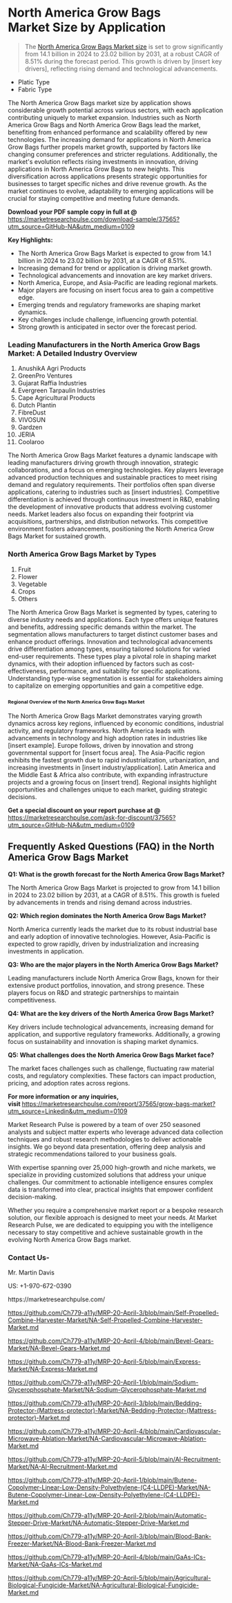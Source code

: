 <h1>North America Grow Bags Market&nbsp;Size by Application</h1><blockquote><p>The <a href="https://marketresearchpulse.com/download-sample/37565?utm_source=GitHub-NA&amp;utm_medium=0109">North America Grow Bags Market size</a> is set to grow significantly from 14.1 billion in 2024 to 23.02 billion by 2031, at a robust CAGR of 8.51% during the forecast period. This growth is driven by [insert key drivers], reflecting rising demand and technological advancements.</p></blockquote><ul><li>Platic Type<li> Fabric Type</li></ul><p>The North America Grow Bags market size by application shows considerable growth potential across various sectors, with each application contributing uniquely to market expansion. Industries such as North America Grow Bags and North America Grow Bags lead the market, benefiting from enhanced performance and scalability offered by new technologies. The increasing demand for applications in North America Grow Bags further propels market growth, supported by factors like changing consumer preferences and stricter regulations. Additionally, the market's evolution reflects rising investments in innovation, driving applications in North America Grow Bags to new heights. This diversification across applications presents strategic opportunities for businesses to target specific niches and drive revenue growth. As the market continues to evolve, adaptability to emerging applications will be crucial for staying competitive and meeting future demands.</p><p><strong>Download your PDF sample copy in full at @ </strong><a href="https://marketresearchpulse.com/download-sample/37565?utm_source=GitHub-NA&amp;utm_medium=0109">https://marketresearchpulse.com/download-sample/37565?utm_source=GitHub-NA&amp;utm_medium=0109</a></p><p><strong>Key Highlights: </strong></p><ul><li>The North America Grow Bags Market is expected to grow from 14.1 billion in 2024 to 23.02 billion by 2031, at a CAGR of 8.51%.</li><li>Increasing demand for trend or application is driving market growth.</li><li>Technological advancements and innovation are key market drivers.</li><li>North America, Europe, and Asia-Pacific are leading regional markets.</li><li>Major players are focusing on insert focus area to gain a competitive edge.</li><li>Emerging trends and regulatory frameworks are shaping market dynamics.</li><li>Key challenges include challenge, influencing growth potential.</li><li>Strong growth is anticipated in sector over the forecast period.</li></ul><h3>Leading Manufacturers in the North America Grow Bags Market: A Detailed Industry Overview</h3><ol><li>AnushikA Agri Products</li><li>GreenPro Ventures</li><li>Gujarat Raffia Industries</li><li>Evergreen Tarpaulin Industries</li><li>Cape Agricultural Products</li><li>Dutch Plantin</li><li>FibreDust</li><li>VIVOSUN</li><li>Gardzen</li><li>JERIA</li><li>Coolaroo</li></ol><div class="flex max-w-full flex-col flex-grow"><div class="min-h-8 text-message flex w-full flex-col items-end gap-2 whitespace-normal break-words [.text-message+&amp;]:mt-5" dir="auto" data-message-author-role="assistant" data-message-id="fd8432e4-4910-450d-b182-61b7bfb0a01f" data-message-model-slug="gpt-4o"><div class="flex w-full flex-col gap-1 empty:hidden first:pt-[3px]"><div class="markdown prose w-full break-words dark:prose-invert light"><p>The North America Grow Bags Market features a dynamic landscape with leading manufacturers driving growth through innovation, strategic collaborations, and a focus on emerging technologies. Key players leverage advanced production techniques and sustainable practices to meet rising demand and regulatory requirements. Their portfolios often span diverse applications, catering to industries such as [insert industries]. Competitive differentiation is achieved through continuous investment in R&amp;D, enabling the development of innovative products that address evolving customer needs. Market leaders also focus on expanding their footprint via acquisitions, partnerships, and distribution networks. This competitive environment fosters advancements, positioning the North America Grow Bags Market for sustained growth.</p></div></div></div></div><h3>North America Grow Bags Market by Types</h3><ol><li>Fruit<li> Flower<li> Vegetable<li> Crops<li> Others</li></ol><div class="flex max-w-full flex-col flex-grow"><div class="min-h-8 text-message flex w-full flex-col items-end gap-2 whitespace-normal break-words [.text-message+&amp;]:mt-5" dir="auto" data-message-author-role="assistant" data-message-id="084470be-0bb7-4664-bddf-5156b4f41249" data-message-model-slug="gpt-4o-mini"><div class="flex w-full flex-col gap-1 empty:hidden first:pt-[3px]"><div class="markdown prose w-full break-words dark:prose-invert light"><p>The North America Grow Bags Market is segmented by types, catering to diverse industry needs and applications. Each type offers unique features and benefits, addressing specific demands within the market. The segmentation allows manufacturers to target distinct customer bases and enhance product offerings. Innovation and technological advancements drive differentiation among types, ensuring tailored solutions for varied end-user requirements. These types play a pivotal role in shaping market dynamics, with their adoption influenced by factors such as cost-effectiveness, performance, and suitability for specific applications. Understanding type-wise segmentation is essential for stakeholders aiming to capitalize on emerging opportunities and gain a competitive edge.</p></div></div></div></div><h3><span style="font-size: 11px;">Regional Overview of the North America Grow Bags Market</span></h3><div class="flex max-w-full flex-col flex-grow"><div class="min-h-8 text-message flex w-full flex-col items-end gap-2 whitespace-normal break-words [.text-message+&amp;]:mt-5" dir="auto" data-message-author-role="assistant" data-message-id="e9038762-ce64-4e30-91c9-9bd413514231" data-message-model-slug="gpt-4o-mini"><div class="flex w-full flex-col gap-1 empty:hidden first:pt-[3px]"><div class="markdown prose w-full break-words dark:prose-invert light"><p>The North America Grow Bags Market demonstrates varying growth dynamics across key regions, influenced by economic conditions, industrial activity, and regulatory frameworks. North America leads with advancements in technology and high adoption rates in industries like [insert example]. Europe follows, driven by innovation and strong governmental support for [insert focus area]. The Asia-Pacific region exhibits the fastest growth due to rapid industrialization, urbanization, and increasing investments in [insert industry/application]. Latin America and the Middle East &amp; Africa also contribute, with expanding infrastructure projects and a growing focus on [insert trend]. Regional insights highlight opportunities and challenges unique to each market, guiding strategic decisions.</p></div></div></div></div><p><strong>Get a special discount on your report purchase at @ </strong><a href="https://marketresearchpulse.com/ask-for-discount/37565?utm_source=GitHub-NA&amp;utm_medium=0109">https://marketresearchpulse.com/ask-for-discount/37565?utm_source=GitHub-NA&amp;utm_medium=0109</a></p><h2>Frequently Asked Questions (FAQ) in the North America Grow Bags Market</h2><p><strong>Q1: What is the growth forecast for the North America Grow Bags Market?</strong></p><p>The North America Grow Bags Market is projected to grow from 14.1 billion in 2024 to 23.02 billion by 2031, at a CAGR of 8.51%. This growth is fueled by advancements in trends and rising demand across industries.</p><p><strong>Q2: Which region dominates the North America Grow Bags Market?</strong></p><p>North America currently leads the market due to its robust industrial base and early adoption of innovative technologies. However, Asia-Pacific is expected to grow rapidly, driven by industrialization and increasing investments in application.</p><p><strong>Q3: Who are the major players in the North America Grow Bags Market?</strong></p><p>Leading manufacturers include North America Grow Bags, known for their extensive product portfolios, innovation, and strong presence. These players focus on R&amp;D and strategic partnerships to maintain competitiveness.</p><p><strong>Q4: What are the key drivers of the North America Grow Bags Market?</strong></p><p>Key drivers include technological advancements, increasing demand for application, and supportive regulatory frameworks. Additionally, a growing focus on sustainability and innovation is shaping market dynamics.</p><p><strong>Q5: What challenges does the North America Grow Bags Market face?</strong></p><p>The market faces challenges such as challenge, fluctuating raw material costs, and regulatory complexities. These factors can impact production, pricing, and adoption rates across regions.</p><p><strong>For more information or any inquiries, visit&nbsp;</strong><a href="https://marketresearchpulse.com/report/37565/grow-bags-market?utm_source=Linkedin&utm_medium=0109">https://marketresearchpulse.com/report/37565/grow-bags-market?utm_source=Linkedin&utm_medium=0109</a></p><p>Market Research Pulse is powered by a team of over 250 seasoned analysts and subject matter experts who leverage advanced data collection techniques and robust research methodologies to deliver actionable insights. We go beyond data presentation, offering deep analysis and strategic recommendations tailored to your business goals.</p><p>With expertise spanning over 25,000 high-growth and niche markets, we specialize in providing customized solutions that address your unique challenges. Our commitment to actionable intelligence ensures complex data is transformed into clear, practical insights that empower confident decision-making.</p><p>Whether you require a comprehensive market report or a bespoke research solution, our flexible approach is designed to meet your needs. At Market Research Pulse, we are dedicated to equipping you with the intelligence necessary to stay competitive and achieve sustainable growth in the evolving North America Grow Bags market.</p><h3><strong>Contact Us-</strong></h3><p>Mr. Martin Davis</p><p>US: +1-970-672-0390</p><p>https://marketresearchpulse.com/</p><p><a href="https://github.com/Ch779-a11y/MRP-20-April-3/blob/main/Self-Propelled-Combine-Harvester-Market/NA-Self-Propelled-Combine-Harvester-Market.md">https://github.com/Ch779-a11y/MRP-20-April-3/blob/main/Self-Propelled-Combine-Harvester-Market/NA-Self-Propelled-Combine-Harvester-Market.md</a></p><p><a href="https://github.com/Ch779-a11y/MRP-20-April-4/blob/main/Bevel-Gears-Market/NA-Bevel-Gears-Market.md">https://github.com/Ch779-a11y/MRP-20-April-4/blob/main/Bevel-Gears-Market/NA-Bevel-Gears-Market.md</a></p><p><a href="https://github.com/Ch779-a11y/MRP-20-April-5/blob/main/Express-Market/NA-Express-Market.md">https://github.com/Ch779-a11y/MRP-20-April-5/blob/main/Express-Market/NA-Express-Market.md</a></p><p><a href="https://github.com/Ch779-a11y/MRP-20-April-1/blob/main/Sodium-Glycerophosphate-Market/NA-Sodium-Glycerophosphate-Market.md">https://github.com/Ch779-a11y/MRP-20-April-1/blob/main/Sodium-Glycerophosphate-Market/NA-Sodium-Glycerophosphate-Market.md</a></p><p><a href="https://github.com/Ch779-a11y/MRP-20-April-3/blob/main/Bedding-Protector-(Mattress-protector)-Market/NA-Bedding-Protector-(Mattress-protector)-Market.md">https://github.com/Ch779-a11y/MRP-20-April-3/blob/main/Bedding-Protector-(Mattress-protector)-Market/NA-Bedding-Protector-(Mattress-protector)-Market.md</a></p><p><a href="https://github.com/Ch779-a11y/MRP-20-April-4/blob/main/Cardiovascular-Microwave-Ablation-Market/NA-Cardiovascular-Microwave-Ablation-Market.md">https://github.com/Ch779-a11y/MRP-20-April-4/blob/main/Cardiovascular-Microwave-Ablation-Market/NA-Cardiovascular-Microwave-Ablation-Market.md</a></p><p><a href="https://github.com/Ch779-a11y/MRP-20-April-5/blob/main/AI-Recruitment-Market/NA-AI-Recruitment-Market.md">https://github.com/Ch779-a11y/MRP-20-April-5/blob/main/AI-Recruitment-Market/NA-AI-Recruitment-Market.md</a></p><p><a href="https://github.com/Ch779-a11y/MRP-20-April-1/blob/main/Butene-Copolymer-Linear-Low-Density-Polyethylene-(C4-LLDPE)-Market/NA-Butene-Copolymer-Linear-Low-Density-Polyethylene-(C4-LLDPE)-Market.md">https://github.com/Ch779-a11y/MRP-20-April-1/blob/main/Butene-Copolymer-Linear-Low-Density-Polyethylene-(C4-LLDPE)-Market/NA-Butene-Copolymer-Linear-Low-Density-Polyethylene-(C4-LLDPE)-Market.md</a></p><p><a href="https://github.com/Ch779-a11y/MRP-20-April-2/blob/main/Automatic-Stepper-Drive-Market/NA-Automatic-Stepper-Drive-Market.md">https://github.com/Ch779-a11y/MRP-20-April-2/blob/main/Automatic-Stepper-Drive-Market/NA-Automatic-Stepper-Drive-Market.md</a></p><p><a href="https://github.com/Ch779-a11y/MRP-20-April-3/blob/main/Blood-Bank-Freezer-Market/NA-Blood-Bank-Freezer-Market.md">https://github.com/Ch779-a11y/MRP-20-April-3/blob/main/Blood-Bank-Freezer-Market/NA-Blood-Bank-Freezer-Market.md</a></p><p><a href="https://github.com/Ch779-a11y/MRP-20-April-4/blob/main/GaAs-ICs-Market/NA-GaAs-ICs-Market.md">https://github.com/Ch779-a11y/MRP-20-April-4/blob/main/GaAs-ICs-Market/NA-GaAs-ICs-Market.md</a></p><p><a href="https://github.com/Ch779-a11y/MRP-20-April-5/blob/main/Agricultural-Biological-Fungicide-Market/NA-Agricultural-Biological-Fungicide-Market.md">https://github.com/Ch779-a11y/MRP-20-April-5/blob/main/Agricultural-Biological-Fungicide-Market/NA-Agricultural-Biological-Fungicide-Market.md</a></p>
